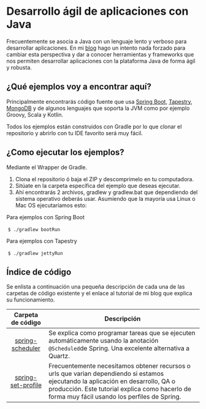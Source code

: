 # Desarrollo ágil de aplicaciones con Java
Frecuentemente se asocia a Java con un lenguaje lento y verboso para desarrollar aplicaciones. 
En mi [blog](https://windoctor7.github.io/) hago un intento nada forzado para cambiar esta perspectiva y dar a conocer 
herramientas y frameworks que nos permiten desarrollar aplicaciones con la plataforma Java de forma ágil y robusta.

## ¿Qué ejemplos voy a encontrar aquí?
Principalmente encontrarás código fuente que usa [Spring Boot](https://projects.spring.io/spring-boot/), [Tapestry](http://tapestry.apache.org), [MongoDB](https://www.mongodb.com/es) y de algunos lenguajes que soporta la JVM como por ejemplo Groovy, Scala y Kotlin. 

Todos los ejemplos están construidos con Gradle por lo que clonar el repositorio y abrirlo con tu IDE favorito será muy fácil.



## ¿Como ejecutar los ejemplos?
Mediante el Wrapper de Gradle.

1. Clona el repositorio ó baja el ZIP y descomprimelo en tu computadora.
1. Sitúate en la carpeta específica del ejemplo que deseas ejecutar.
1. Ahí encontrarás 2 archivos, gradlew y gradlew.bat que dependiendo del sistema operativo deberás usar. Asumiendo que la mayoría usa Linux o Mac OS ejecutaríamos esto:

Para ejemplos con Spring Boot

  `$ ./gradlew bootRun`
  
Para ejemplos con Tapestry

  `$ ./gradlew jettyRun`
  
## Índice de código
Se enlista a continuación una pequeña descripción de cada una de las carpetas de código existente y el enlace al tutorial de mi blog que explica su funcionamiento.


| Carpeta de código | Descripción
|:-:|---|
| [spring-scheduler](https://windoctor7.github.io/Tareas-con-Spring-Scheduler.html)| Se explica como programar tareas que se ejecuten automáticamente usando la anotación `@Scheduled`de Spring. Una excelente alternativa a Quartz. |
| [spring-set-profile](https://github.com/windoctor7/codigo-tutoriales-blog/tree/master/spring-set-profile)| Frecuentemente necesitamos obtener recursos o urls que varian dependiendo si estamos ejecutando la aplicación en desarrollo, QA o producción. Este tutorial explica como hacerlo de forma muy fácil usando los perfiles de Spring.  |
